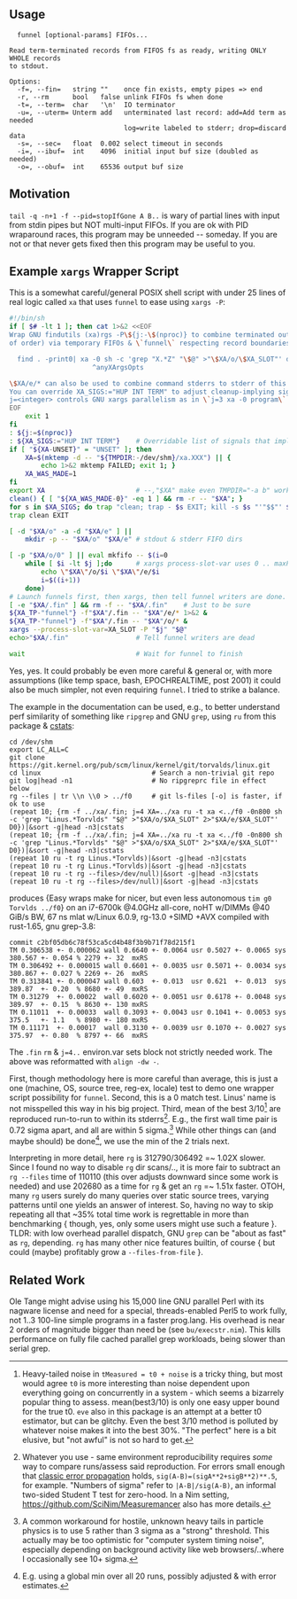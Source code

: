 Usage
-----
```
  funnel [optional-params] FIFOs...

Read term-terminated records from FIFOS fs as ready, writing ONLY WHOLE records
to stdout.

Options:
  -f=, --fin=   string ""    once fin exists, empty pipes => end
  -r, --rm      bool   false unlink FIFOs fs when done
  -t=, --term=  char   '\n'  IO terminator
  -u=, --uterm= Unterm add   unterminated last record: add=Add term as needed
                             log=write labeled to stderr; drop=discard data
  -s=, --sec=   float  0.002 select timeout in seconds
  -i=, --ibuf=  int    4096  initial input buf size (doubled as needed)
  -o=, --obuf=  int    65536 output buf size
```

Motivation
----------
`tail -q -n+1 -f --pid=stopIfGone A B..` is wary of partial lines with input
from stdin pipes but NOT multi-input FIFOs.  If you are ok with PID wraparound
races, this program may be unneeded -- someday.  If you are not or that never
gets fixed then this program may be useful to you.

Example `xargs` Wrapper Script
------------------------------
This is a somewhat careful/general POSIX shell script with under 25 lines of
real logic called `xa` that uses `funnel` to ease using `xargs -P`:
```sh
#!/bin/sh
if [ $# -lt 1 ]; then cat 1>&2 <<EOF
Wrap GNU findutils (xa)rgs -P\${j:-\$(nproc)} to combine terminated outputs (out
of order) via temporary FIFOs & \`funnel\` respecting record boundaries.  E.g.:

  find . -print0| xa -0 sh -c 'grep "X.*Z" "\$@" >"\$XA/o/\$XA_SLOT"' d0 |sort
                     ^anyXArgsOpts

\$XA/e/* can also be used to combine command stderrs to stderr of this script.
You can override XA_SIGS:="HUP INT TERM" to adjust cleanup-implying signals.
j=<integer> controls GNU xargs parallelism as in \`j=3 xa -0 program\`.
EOF
    exit 1
fi
: ${j:=$(nproc)}
: ${XA_SIGS:="HUP INT TERM"}    # Overridable list of signals that imply cleanup
if [ "${XA-UNSET}" = "UNSET" ]; then
    XA=$(mktemp -d -- "${TMPDIR:-/dev/shm}/xa.XXX") || {
        echo 1>&2 mktemp FAILED; exit 1; }
    XA_WAS_MADE=1
fi
export XA                       # --,"$XA" make even TMPDIR="-a b" work
clean() { [ "${XA_WAS_MADE-0}" -eq 1 ] && rm -r -- "$XA"; }
for s in $XA_SIGS; do trap "clean; trap - $s EXIT; kill -s $s "'"$$"' $s; done
trap clean EXIT

[ -d "$XA/o" -a -d "$XA/e" ] ||
    mkdir -p -- "$XA/o" "$XA/e" # stdout & stderr FIFO dirs

[ -p "$XA/o/0" ] || eval mkfifo -- $(i=0
    while [ $i -lt $j ];do      # xargs process-slot-var uses 0 .. maxProc-1
        echo \"$XA\"/o/$i \"$XA\"/e/$i
        i=$((i+1))
    done)
# Launch funnels first, then xargs, then tell funnel writers are done.
[ -e "$XA/.fin" ] && rm -f -- "$XA/.fin"    # Just to be sure
${XA_TP-"funnel"} -f"$XA"/.fin -- "$XA"/e/* 1>&2 &
${XA_TP-"funnel"} -f"$XA"/.fin -- "$XA"/o/* &
xargs --process-slot-var=XA_SLOT -P "$j" "$@"
echo>"$XA/.fin"                 # Tell funnel writers are dead

wait                            # Wait for funnel to finish
```
Yes, yes.  It could probably be even more careful & general or, with more
assumptions (like temp space, bash, EPOCHREALTIME, post 2001) it could also be
much simpler, not even requiring `funnel`.  I tried to strike a balance.

The example in the documentation can be used, e.g., to better understand perf
similarity of something like `ripgrep` and GNU `grep`, using `ru` from this
package & [cstats](https://github.com/c-blake/adix/blob/master/util/cstats.nim):
```
cd /dev/shm
export LC_ALL=C
git clone https://git.kernel.org/pub/scm/linux/kernel/git/torvalds/linux.git
cd linux                            # Search a non-trivial git repo
git log|head -n1                    # No ripgreprc file in effect below
rg --files | tr \\n \\0 > ../f0     # git ls-files [-o] is faster, if ok to use
(repeat 10; {rm -f ../xa/.fin; j=4 XA=../xa ru -t xa <../f0 -0n800 sh -c 'grep "Linus.*Torvlds" "$@" >"$XA/o/$XA_SLOT" 2>"$XA/e/$XA_SLOT"' D0})|&sort -g|head -n3|cstats
(repeat 10; {rm -f ../xa/.fin; j=4 XA=../xa ru -t xa <../f0 -0n800 sh -c 'grep "Linus.*Torvlds" "$@" >"$XA/o/$XA_SLOT" 2>"$XA/e/$XA_SLOT"' D0})|&sort -g|head -n3|cstats
(repeat 10 ru -t rg Linus.*Torvlds)|&sort -g|head -n3|cstats
(repeat 10 ru -t rg Linus.*Torvlds)|&sort -g|head -n3|cstats
(repeat 10 ru -t rg --files>/dev/null)|&sort -g|head -n3|cstats
(repeat 10 ru -t rg --files>/dev/null)|&sort -g|head -n3|cstats
```
produces {Easy wraps make for nicer, but even less autonomous `tim g0 Torvlds
../f0`} on an i7-6700k @4.0GHz all-core, noHT w/DIMMs @40 GiB/s BW, 67 ns mlat
w/Linux 6.0.9, rg-13.0 +SIMD +AVX compiled with rust-1.65, gnu grep-3.8:
```
commit c2bf05db6c78f53ca5cd4b48f3b9b71f78d215f1
TM 0.306538 +- 0.000062 wall 0.6640 +- 0.0064 usr 0.5027 +- 0.0065 sys 380.567 +- 0.054 % 2279 +- 32  mxRS
TM 0.306492 +- 0.000015 wall 0.6601 +- 0.0035 usr 0.5071 +- 0.0034 sys 380.867 +- 0.027 % 2269 +- 26  mxRS
TM 0.313841 +- 0.000047 wall 0.603  +- 0.013  usr 0.621  +- 0.013  sys 389.87  +- 0.20  % 8680 +- 49  mxRS
TM 0.31279  +- 0.00022  wall 0.6020 +- 0.0051 usr 0.6178 +- 0.0048 sys 389.97  +- 0.15  % 8630 +- 130 mxRS
TM 0.11011  +- 0.00033  wall 0.3093 +- 0.0043 usr 0.1041 +- 0.0053 sys 375.5   +- 1.1   % 8980 +- 180 mxRS
TM 0.11171  +- 0.00017  wall 0.3130 +- 0.0039 usr 0.1070 +- 0.0027 sys 375.97  +- 0.80  % 8797 +- 66  mxRS
```
The `.fin` `rm` & `j=4..` environ.var sets block not strictly needed work.  The
above was reformatted with `align -dw -`.

First, though methodology here is more careful than average, this is just a one
(machine, OS, source tree, reg-ex, locale) test to demo one wrapper script
possibility for `funnel`.  Second, this is a 0 match test.  Linus' name is not
misspelled this way in his big project.  Third, mean of the best 3/10[^1] are
reproduced run-to-run to within its stderrs[^2].  E.g., the first wall time pair
is 0.72 sigma apart, and all are within 5 sigma.[^3] While other things can (and
maybe should) be done[^4], we use the min of the 2 trials next.

Interpreting in more detail, here `rg` is 312790/306492 =~ 1.02X slower.  Since
I found no way to disable `rg` dir scans/.., it is more fair to subtract an `rg
--files` time of 110110 (this over adjusts downward since some work is needed)
and use 202680 as a time for `rg` & get an `rg` =~ 1.51x faster.  OTOH, many
`rg` users surely do many queries over static source trees, varying patterns
until one yields an answer of interest.  So, having no way to skip repeating all
that ~35% total time work is regrettable in more than benchmarking { though,
yes, only some users might use such a feature }.  TLDR: with low overhead
parallel dispatch, GNU `grep` can be "about as fast" as `rg`, depending.  `rg`
has many other nice features builtin, of course { but could (maybe) profitably
grow a `--files-from-file` }.

Related Work
------------
Ole Tange might advise using his 15,000 line GNU parallel Perl with its nagware
license and need for a special, threads-enabled Perl5 to work fully, not 1..3
100-line simple programs in a faster prog.lang.  His overhead is near 2 orders
of magnitude bigger than need be (see `bu/execstr.nim`).  This kills performance
on fully file cached parallel grep workloads, being slower than serial grep.

[^1]: Heavy-tailed noise in `tMeasured = t0 + noise` is a tricky thing, but most
would agree `t0` is more interesting than noise dependent upon everything going
on concurrently in a system - which seems a bizarrely popular thing to assess.
mean(best3/10) is only one easy upper bound for the true t0.  `eve` also in this
package is an attempt at a better t0 estimator, but can be glitchy.  Even the
best 3/10 method is polluted by whatever noise makes it into the best 30%. "The
perfect" here is a bit elusive, but "not awful" is not so hard to get.

[^2]: Whatever you use - same environment reproducibility requires *some* way to
compare runs/assess said reproduction.  For errors small enough that [classic
error propagation](https://en.wikipedia.org/wiki/Propagation_of_uncertainty)
holds, `sig(A-B)=(sigA**2+sigB**2)**.5`, for example.  "Numbers of sigma" refer
to `|A-B|/sig(A-B)`, an informal two-sided Student T test for zero-hood.  In a
Nim setting, https://github.com/SciNim/Measuremancer also has more details.

[^3]: A common workaround for hostile, unknown heavy tails in particle physics
is to use 5 rather than 3 sigma as a "strong" threshold.  This actually may be
too optimistic for "computer system timing noise", especially depending on
background activity like web browsers/..where I occasionally see 10+ sigma.


[^4]: E.g. using a global min over all 20 runs, possibly adjusted & with error
estimates.
